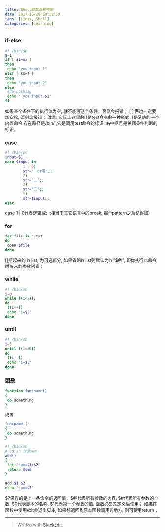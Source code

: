```yaml
---
title: Shell脚本流程控制
date: 2017-10-19 18:52:50
tags: [Linux, Shell]
categories: [Learning]
---
```



### if-else
``` sh
#! /bin/sh
a=1
if [ $1=$a ]
then
 echo "you input 1"
elif [ $1=2 ]
then
 echo "you input 2"
else
 #do nothing
 echo " you input $1"
fi
```
如果某个条件下的执行体为空, 就不能写这个条件，否则会报错；
 [ ] 两边一定要加空格, 否则会报错；
注意: 实际上这里的[]是test命令的一种形式, [是系统的一个内置命令,存在路径是/bin/[,它是调用test命令的标识, 右中括号是关闭条件判断的标识。

### case
``` sh
#! /bin/sh
input=$1
case $input in
        1 | 0)
        str="一or零";;
        2)
        str="二";;
        3)
        str="三";;
        *)
        str=$input;;
esac
```
case 1 | 0代表逻辑或;
;;相当于其它语言中的break;
每个pattern之后记得加)

### for
``` sh
for file in *.txt
do
 open $file
done
```
[]括起来的 in list, 为可选部分, 如果省略in list则默认为in "$@", 即你执行此命令时传入的参数列表；

### while
``` sh
#! /bin/sh
i=0
while ((i<5));
do
 ((i++))
 echo "i=$i"
done
```

### until
``` sh
#! /bin/sh
i=5
until ((i==0))
do
 ((i--))
 echo "i=$i"
done
```

### 函数
``` sh
function funcname()
{
 do something
}
```
或者
``` sh
funcname ()
{
 do something
}
```

``` sh
#! /bin/sh
# ad.sh 计算sum
add()
{
 let "sum=$1+$2"
 return $sum
}
 
add $1 $2
echo "sum=$?"
```

\$?保存的是上一条命令的返回值，\$@代表所有参数的内容, \$#代表所有参数的个数, \$0代表脚本的名称, \$1代表第一个参数的值.
函数必须先定义后使用；
如果在函数中使用exit会退出脚本, 如果想退回到原本函数调用的地方, 则可使用return；

---
> Written with [StackEdit](https://stackedit.io/).
